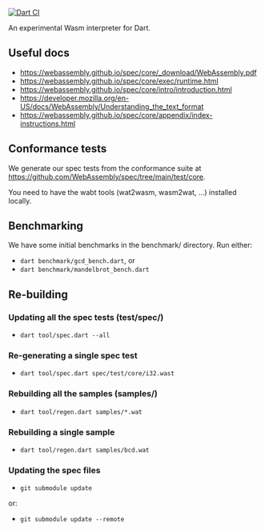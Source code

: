 [![Dart CI](https://github.com/devoncarew/wasmd/actions/workflows/build.yaml/badge.svg)](https://github.com/devoncarew/wasmd/actions/workflows/build.yaml)

An experimental Wasm interpreter for Dart.

## Useful docs

- https://webassembly.github.io/spec/core/_download/WebAssembly.pdf
- https://webassembly.github.io/spec/core/exec/runtime.html
- https://webassembly.github.io/spec/core/intro/introduction.html
- https://developer.mozilla.org/en-US/docs/WebAssembly/Understanding_the_text_format
- https://webassembly.github.io/spec/core/appendix/index-instructions.html

## Conformance tests

We generate our spec tests from the conformance suite at
https://github.com/WebAssembly/spec/tree/main/test/core.

You need to have the wabt tools (wat2wasm, wasm2wat, ...) installed locally.

## Benchmarking

We have some initial benchmarks in the benchmark/ directory. Run either:

- `dart benchmark/gcd_bench.dart`, or
- `dart benchmark/mandelbrot_bench.dart`

## Re-building

### Updating all the spec tests (test/spec/)

- `dart tool/spec.dart --all`

### Re-generating a single spec test

- `dart tool/spec.dart spec/test/core/i32.wast`

### Rebuilding all the samples (samples/)

- `dart tool/regen.dart samples/*.wat`

### Rebuilding a single sample

- `dart tool/regen.dart samples/bcd.wat`

### Updating the spec files

- `git submodule update`

or:

- `git submodule update --remote`
